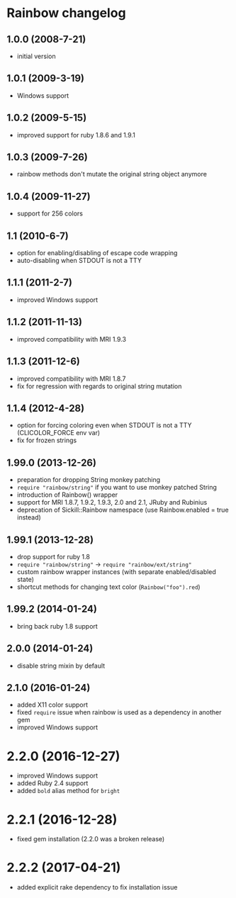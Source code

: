 # Rainbow changelog

## 1.0.0 (2008-7-21)

* initial version

## 1.0.1 (2009-3-19)

* Windows support

## 1.0.2 (2009-5-15)

* improved support for ruby 1.8.6 and 1.9.1

## 1.0.3 (2009-7-26)

* rainbow methods don't mutate the original string object anymore

## 1.0.4 (2009-11-27)

* support for 256 colors

## 1.1 (2010-6-7)

* option for enabling/disabling of escape code wrapping
* auto-disabling when STDOUT is not a TTY

## 1.1.1 (2011-2-7)

* improved Windows support

## 1.1.2 (2011-11-13)

* improved compatibility with MRI 1.9.3

## 1.1.3 (2011-12-6)

* improved compatibility with MRI 1.8.7
* fix for regression with regards to original string mutation

## 1.1.4 (2012-4-28)

* option for forcing coloring even when STDOUT is not a TTY (CLICOLOR_FORCE env var)
* fix for frozen strings

## 1.99.0 (2013-12-26)

* preparation for dropping String monkey patching
* `require "rainbow/string"` if you want to use monkey patched String
* introduction of Rainbow() wrapper
* support for MRI 1.8.7, 1.9.2, 1.9.3, 2.0 and 2.1, JRuby and Rubinius
* deprecation of Sickill::Rainbow namespace (use Rainbow.enabled = true instead)

## 1.99.1 (2013-12-28)

* drop support for ruby 1.8
* `require "rainbow/string"` -> `require "rainbow/ext/string"`
* custom rainbow wrapper instances (with separate enabled/disabled state)
* shortcut methods for changing text color (`Rainbow("foo").red`)

## 1.99.2 (2014-01-24)

* bring back ruby 1.8 support

## 2.0.0 (2014-01-24)

* disable string mixin by default

## 2.1.0 (2016-01-24)

* added X11 color support
* fixed `require` issue when rainbow is used as a dependency in another gem
* improved Windows support

# 2.2.0 (2016-12-27)

* improved Windows support
* added Ruby 2.4 support
* added `bold` alias method for `bright`

# 2.2.1 (2016-12-28)

* fixed gem installation (2.2.0 was a broken release)

# 2.2.2 (2017-04-21)

* added explicit rake dependency to fix installation issue
